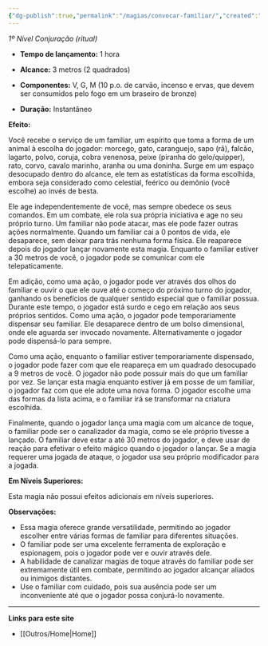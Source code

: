 ```yaml
---
{"dg-publish":true,"permalink":"/magias/convocar-familiar/","created":"2024-07-24T08:29:13.264-03:00"}
---
```



_1º Nível Conjuração (ritual)_

- **Tempo de lançamento:** 1 hora 

- **Alcance:** 3 metros (2 quadrados)

- **Componentes:** V, G, M (10 p.o. de carvão, incenso e ervas, que devem ser consumidos pelo fogo em um braseiro de bronze)

- **Duração:** Instantâneo 

**Efeito:**

Você recebe o serviço de um familiar, um espírito que toma a forma de um animal à escolha do jogador: morcego, gato, caranguejo, sapo (rã), falcão, lagarto, polvo, coruja, cobra venenosa, peixe (piranha do gelo/quipper), rato, corvo, cavalo marinho, aranha ou uma doninha. Surge em um espaço desocupado dentro do alcance, ele tem as estatísticas da forma escolhida, embora seja considerado como celestial, feérico ou demônio (você escolhe) ao invés de besta.

Ele age independentemente de você, mas sempre obedece os seus comandos. Em um combate, ele rola sua própria iniciativa e age no seu próprio turno. Um familiar não pode atacar, mas ele pode fazer outras ações normalmente. Quando um familiar cai a 0 pontos de vida, ele desaparece, sem deixar para trás nenhuma forma física. Ele reaparece depois do jogador lançar novamente esta magia. Enquanto o familiar estiver a 30 metros de você, o jogador pode se comunicar com ele telepaticamente. 

Em adição, como uma ação, o jogador pode ver através dos olhos do familiar e ouvir o que ele ouve até o começo do próximo turno do jogador, ganhando os benefícios de qualquer sentido especial que o familiar possua. Durante este tempo, o jogador está surdo e cego em relação aos seus próprios sentidos. Como uma ação, o jogador pode temporariamente dispensar seu familiar. Ele desaparece dentro de um bolso dimensional, onde ele aguarda ser invocado novamente. Alternativamente o jogador pode dispensá-lo para sempre. 

Como uma ação, enquanto o familiar estiver temporariamente dispensado, o jogador pode fazer com que ele reapareça em um quadrado desocupado a 9 metros de você. O jogador não pode possuir mais do que um familiar por vez. Se lançar esta magia enquanto estiver já em posse de um familiar, o jogador faz com que ele adote uma nova forma. O jogador escolhe uma das formas da lista acima, e o familiar irá se transformar na criatura escolhida. 

Finalmente, quando o jogador lança uma magia com um alcance de toque, o familiar pode ser o canalizador da magia, como se ele próprio tivesse a lançado. O familiar deve estar a até 30 metros do jogador, e deve usar de reação para efetivar o efeito mágico quando o jogador o lançar. Se a magia requerer uma jogada de ataque, o jogador usa seu próprio modificador para a jogada.

**Em Níveis Superiores:**

Esta magia não possui efeitos adicionais em níveis superiores.

**Observações:**

- Essa magia oferece grande versatilidade, permitindo ao jogador escolher entre várias formas de familiar para diferentes situações.
- O familiar pode ser uma excelente ferramenta de exploração e espionagem, pois o jogador pode ver e ouvir através dele.
- A habilidade de canalizar magias de toque através do familiar pode ser extremamente útil em combate, permitindo ao jogador alcançar aliados ou inimigos distantes.
- Use o familiar com cuidado, pois sua ausência pode ser um inconveniente até que o jogador possa conjurá-lo novamente.

___
**Links para este site**  
- [[Outros/Home\|Home]]